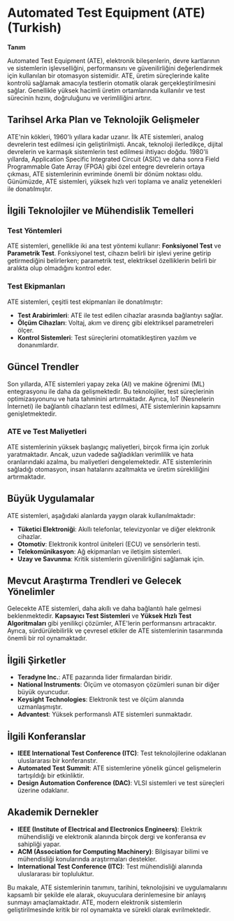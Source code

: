 # Automated Test Equipment (ATE) (Turkish)

**Tanım**

Automated Test Equipment (ATE), elektronik bileşenlerin, devre kartlarının ve sistemlerin işlevselliğini, performansını ve güvenilirliğini değerlendirmek için kullanılan bir otomasyon sistemidir. ATE, üretim süreçlerinde kalite kontrolü sağlamak amacıyla testlerin otomatik olarak gerçekleştirilmesini sağlar. Genellikle yüksek hacimli üretim ortamlarında kullanılır ve test sürecinin hızını, doğruluğunu ve verimliliğini artırır.

## Tarihsel Arka Plan ve Teknolojik Gelişmeler

ATE'nin kökleri, 1960'lı yıllara kadar uzanır. İlk ATE sistemleri, analog devrelerin test edilmesi için geliştirilmişti. Ancak, teknoloji ilerledikçe, dijital devrelerin ve karmaşık sistemlerin test edilmesi ihtiyacı doğdu. 1980'li yıllarda, Application Specific Integrated Circuit (ASIC) ve daha sonra Field Programmable Gate Array (FPGA) gibi özel entegre devrelerin ortaya çıkması, ATE sistemlerinin evriminde önemli bir dönüm noktası oldu. Günümüzde, ATE sistemleri, yüksek hızlı veri toplama ve analiz yetenekleri ile donatılmıştır.

## İlgili Teknolojiler ve Mühendislik Temelleri

### Test Yöntemleri

ATE sistemleri, genellikle iki ana test yöntemi kullanır: **Fonksiyonel Test** ve **Parametrik Test**. Fonksiyonel test, cihazın belirli bir işlevi yerine getirip getirmediğini belirlerken; parametrik test, elektriksel özelliklerin belirli bir aralıkta olup olmadığını kontrol eder.

### Test Ekipmanları

ATE sistemleri, çeşitli test ekipmanları ile donatılmıştır:

- **Test Arabirimleri**: ATE ile test edilen cihazlar arasında bağlantıyı sağlar.
- **Ölçüm Cihazları**: Voltaj, akım ve direnç gibi elektriksel parametreleri ölçer.
- **Kontrol Sistemleri**: Test süreçlerini otomatikleştiren yazılım ve donanımlardır.

## Güncel Trendler

Son yıllarda, ATE sistemleri yapay zeka (AI) ve makine öğrenimi (ML) entegrasyonu ile daha da gelişmektedir. Bu teknolojiler, test süreçlerinin optimizasyonunu ve hata tahminini artırmaktadır. Ayrıca, IoT (Nesnelerin İnterneti) ile bağlantılı cihazların test edilmesi, ATE sistemlerinin kapsamını genişletmektedir.

### ATE ve Test Maliyetleri

ATE sistemlerinin yüksek başlangıç maliyetleri, birçok firma için zorluk yaratmaktadır. Ancak, uzun vadede sağladıkları verimlilik ve hata oranlarındaki azalma, bu maliyetleri dengelemektedir. ATE sistemlerinin sağladığı otomasyon, insan hatalarını azaltmakta ve üretim sürekliliğini artırmaktadır.

## Büyük Uygulamalar

ATE sistemleri, aşağıdaki alanlarda yaygın olarak kullanılmaktadır:

- **Tüketici Elektroniği**: Akıllı telefonlar, televizyonlar ve diğer elektronik cihazlar.
- **Otomotiv**: Elektronik kontrol üniteleri (ECU) ve sensörlerin testi.
- **Telekomünikasyon**: Ağ ekipmanları ve iletişim sistemleri.
- **Uzay ve Savunma**: Kritik sistemlerin güvenilirliğini sağlamak için.

## Mevcut Araştırma Trendleri ve Gelecek Yönelimler

Gelecekte ATE sistemleri, daha akıllı ve daha bağlantılı hale gelmesi beklenmektedir. **Kapsayıcı Test Sistemleri** ve **Yüksek Hızlı Test Algoritmaları** gibi yenilikçi çözümler, ATE'lerin performansını artıracaktır. Ayrıca, sürdürülebilirlik ve çevresel etkiler de ATE sistemlerinin tasarımında önemli bir rol oynamaktadır.

## İlgili Şirketler

- **Teradyne Inc.**: ATE pazarında lider firmalardan biridir.
- **National Instruments**: Ölçüm ve otomasyon çözümleri sunan bir diğer büyük oyuncudur.
- **Keysight Technologies**: Elektronik test ve ölçüm alanında uzmanlaşmıştır.
- **Advantest**: Yüksek performanslı ATE sistemleri sunmaktadır.

## İlgili Konferanslar

- **IEEE International Test Conference (ITC)**: Test teknolojilerine odaklanan uluslararası bir konferanstır.
- **Automated Test Summit**: ATE sistemlerine yönelik güncel gelişmelerin tartışıldığı bir etkinliktir.
- **Design Automation Conference (DAC)**: VLSI sistemleri ve test süreçleri üzerine odaklanır.

## Akademik Dernekler

- **IEEE (Institute of Electrical and Electronics Engineers)**: Elektrik mühendisliği ve elektronik alanında birçok dergi ve konferansa ev sahipliği yapar.
- **ACM (Association for Computing Machinery)**: Bilgisayar bilimi ve mühendisliği konularında araştırmaları destekler.
- **International Test Conference (ITC)**: Test mühendisliği alanında uluslararası bir topluluktur.

Bu makale, ATE sistemlerinin tanımını, tarihini, teknolojisini ve uygulamalarını kapsamlı bir şekilde ele alarak, okuyuculara derinlemesine bir anlayış sunmayı amaçlamaktadır. ATE, modern elektronik sistemlerin geliştirilmesinde kritik bir rol oynamakta ve sürekli olarak evrilmektedir.